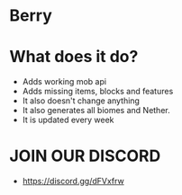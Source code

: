 # Berry

# What does it do?
- Adds working mob api
- Adds missing items, blocks and features
- It also doesn't change anything
- It also generates all biomes and Nether.
- It is updated every week

# JOIN OUR DISCORD 
- https://discord.gg/dFVxfrw

